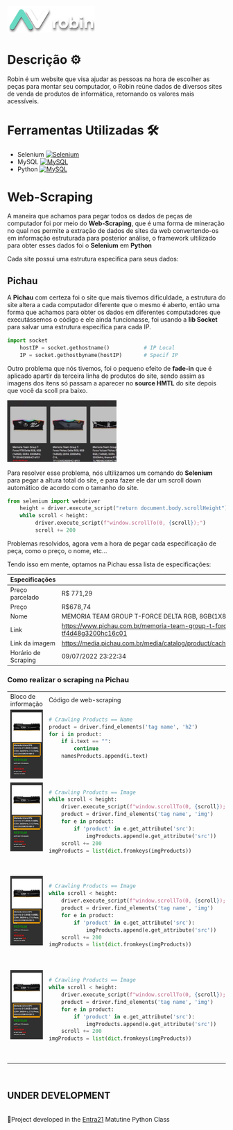 <h1>
  <a href="https://www.google.com/"> <img src="img/robin-logo.png" width="40%"> </a>
</h1>

<h1> Descrição ⚙ </h1>

<p> Robin é um website que visa ajudar as pessoas na hora de escolher as peças para montar seu computador, o Robin reúne dados de diversos sites de venda de produtos de informática, retornando os valores mais acessíveis. </p>

<h1> Ferramentas Utilizadas 🛠 </h1>

- Selenium <a href="https://selenium.dev"><img src="https://selenium.dev/images/selenium_logo_square_green.png" width="25" alt="Selenium"/></a>
- MySQL <a href="https://selenium.dev"><img src="https://kinsta.com/wp-content/uploads/2019/04/mysql-logo-1.svg" width="43" alt="MySQL"/></a>
- Python <a href="https://selenium.dev"><img src="https://upload.wikimedia.org/wikipedia/commons/thumb/0/0a/Python.svg/1200px-Python.svg.png" width="23" alt="MySQL"/></a>

<h1> Web-Scraping </h1>

<p> A maneira que achamos para pegar todos os dados de peças de computador foi por meio do <strong>Web-Scraping</strong>, que é uma forma de mineração no qual nos permite a extração de dados de sites da web convertendo-os em informação estruturada para posterior análise, o framework ultilizado para obter esses dados foi o <strong>Selenium</strong> em <strong>Python</strong> </p>
<p> Cada site possui uma estrutura especifica para seus dados: </p>

<h2> Pichau </h2>

<p> A <strong>Pichau</strong> com certeza foi o site que mais tivemos dificuldade, a estrutura do site altera a cada computador diferente que o mesmo é aberto, então uma forma que achamos para obter os dados em diferentes computadores que executássemos o código e ele ainda funcionasse, foi usando a <strong>lib Socket</strong> para salvar uma estrutura específica para cada IP. </p>

```python
import socket
    hostIP = socket.gethostname()           # IP Local
    IP = socket.gethostbyname(hostIP)       # Specif IP
```

<p> Outro problema que nós tivemos, foi o pequeno efeito de <strong>fade-in</strong> que é aplicado apartir da terceira linha de produtos do site, sendo assim as imagens dos ítens só passam a aparecer no <strong>source HMTL</strong> do site depois que você da scoll pra baixo. </p>

<img src="img/robin.gif" width="50%">

<p> Para resolver esse problema, nós ultilizamos um comando do <strong>Selenium</strong> para pegar a altura total do site, e para fazer ele dar um scroll down automático de acordo com o tamanho do site. </p>

```python
from selenium import webdriver
    height = driver.execute_script("return document.body.scrollHeight") 
    while scroll < height:
         driver.execute_script(f"window.scrollTo(0, {scroll});")
         scroll += 200
```
<p> Problemas resolvidos, agora vem a hora de pegar cada especificação de peça, como o preço, o nome, etc... </p>
<p> Tendo isso em mente, optamos na Pichau essa lista de especificações:</p>

| Especificações | Dados |
| --- | --- |
| Preço parcelado | R$ 771,29 |
| Preço | R$678,74 |
| Nome | MEMORIA TEAM GROUP T-FORCE DELTA RGB, 8GB(1X8GB), DDR4, 3200MHZ, C16, BRANCO, TF4D48G3200HC16C01 |
| Link | https://www.pichau.com.br/memoria-team-group-t-force-delta-rgb-8gb-1x8gb-ddr4-3200mhz-c16-branco-tf4d48g3200hc16c01 |
| Link da imagem | https://media.pichau.com.br/media/catalog/product/cache/2f958555330323e505eba7ce930bdf27/t/f/tf4d48g3200hc16c011.jpg |
| Horário de Scraping | 09/07/2022 23:22:34 |

<h3> Como realizar o <strong>scraping</strong> na Pichau </h3>

<table>
  <tr>
    <td>Bloco de informação </td>
     <td>Código de web-scraping</td>
     <td>Explicação</td>
  </tr>
  <tr>
    <td valign="top"><img src="img/Captura de tela 2022-09-10 224901.jpg" width="200%"></td>
    <td valign="top">
    
```python
# Crawling Products == Name
product = driver.find_elements('tag name', 'h2')
for i in product:
    if i.text == "":
        continue
    namesProducts.append(i.text)
``` 

</td>
<td valign="top">

No site da Pichau os títulos dos produtos são separados em tags ``h2``, sendo assim temos que puxar todas as tags h2 do site usando
``find_elements('tag name', 'h2')``

</td>
  <tr>
    <td valign="top"><img src="img/Captura de tela 2022-09-10 224901.jpg" width="200%"></td>
    <td valign="top">
    
```python
# Crawling Products == Image
while scroll < height:
    driver.execute_script(f"window.scrollTo(0, {scroll});")
    product = driver.find_elements('tag name', 'img')
    for e in product:
        if 'product' in e.get_attribute('src'):
            imgProducts.append(e.get_attribute('src'))
    scroll += 200
imgProducts = list(dict.fromkeys(imgProducts))
``` 

</td>
<td valign="top">

  As imagens dos produtos são separados em tags ``img`` devido ao problema do <strong>fade-in</strong> explicado acima. Temos que usar um comando  ``driver.execute_script(f"window.scrollTo(0, {scroll});")`` dentro de um laço ``` while ``` para que o código fique dando scrap e descendo, depois temos separar as imagens dos produtos usando: 
```python
for e in product:
        if 'product' in e.get_attribute('src'):
            imgProducts.append(e.get_attribute('src'))
``` 

</td>
<td valign="top">

No site da Pichau os títulos dos produtos são separados em tags ``h2``, sendo assim temos que puxar todas as tags h2 do site usando
``find_elements('tag name', 'h2')``

</td>
  <tr>
    <td valign="top"><img src="img/Captura de tela 2022-09-10 224901.jpg" width="200%"></td>
    <td valign="top">
    
```python
# Crawling Products == Image
while scroll < height:
    driver.execute_script(f"window.scrollTo(0, {scroll});")
    product = driver.find_elements('tag name', 'img')
    for e in product:
        if 'product' in e.get_attribute('src'):
            imgProducts.append(e.get_attribute('src'))
    scroll += 200
imgProducts = list(dict.fromkeys(imgProducts))
``` 

</td>
<td valign="top">

  As imagens dos produtos são separados em tags ``img`` devido ao problema do <strong>fade-in</strong> explicado acima. Temos que usar um comando  ``driver.execute_script(f"window.scrollTo(0, {scroll});")`` dentro de um laço ``` while ``` para que o código fique dando scrap e descendo, depois temos separar as imagens dos produtos usando: 
```python
for e in product:
        if 'product' in e.get_attribute('src'):
            imgProducts.append(e.get_attribute('src'))
``` 

</td>
<td valign="top">

No site da Pichau os títulos dos produtos são separados em tags ``h2``, sendo assim temos que puxar todas as tags h2 do site usando
``find_elements('tag name', 'h2')``

</td>
  <tr>
    <td valign="top"><img src="img/Captura de tela 2022-09-10 224901.jpg" width="200%"></td>
    <td valign="top">
    
```python
# Crawling Products == Image
while scroll < height:
    driver.execute_script(f"window.scrollTo(0, {scroll});")
    product = driver.find_elements('tag name', 'img')
    for e in product:
        if 'product' in e.get_attribute('src'):
            imgProducts.append(e.get_attribute('src'))
    scroll += 200
imgProducts = list(dict.fromkeys(imgProducts))
``` 

</td>
<td valign="top">

  As imagens dos produtos são separados em tags ``img`` devido ao problema do <strong>fade-in</strong> explicado acima. Temos que usar um comando  ``driver.execute_script(f"window.scrollTo(0, {scroll});")`` dentro de um laço ``` while ``` para que o código fique dando scrap e descendo, depois temos separar as imagens dos produtos usando: 
```python
for e in product:
        if 'product' in e.get_attribute('src'):
            imgProducts.append(e.get_attribute('src'))
``` 

</td>
 </table>
 
<br>
<h2>
UNDER DEVELOPMENT
</h2>
<br>
📜Project developed in the <a href="https://www.entra21.com.br/">Entra21</a> Matutine Python Class
